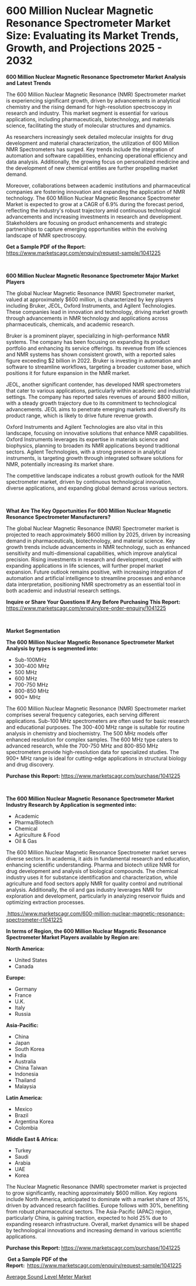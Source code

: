 <p><h1>600 Million Nuclear Magnetic Resonance Spectrometer Market Size: Evaluating its Market Trends, Growth, and Projections 2025 - 2032</h1></p><p><strong>600 Million Nuclear Magnetic Resonance Spectrometer Market Analysis and Latest Trends</strong></p>
<p><p>The 600 Million Nuclear Magnetic Resonance (NMR) Spectrometer market is experiencing significant growth, driven by advancements in analytical chemistry and the rising demand for high-resolution spectroscopy in research and industry. This market segment is essential for various applications, including pharmaceuticals, biotechnology, and materials science, facilitating the study of molecular structures and dynamics.</p><p>As researchers increasingly seek detailed molecular insights for drug development and material characterization, the utilization of 600 Million NMR Spectrometers has surged. Key trends include the integration of automation and software capabilities, enhancing operational efficiency and data analysis. Additionally, the growing focus on personalized medicine and the development of new chemical entities are further propelling market demand.</p><p>Moreover, collaborations between academic institutions and pharmaceutical companies are fostering innovation and expanding the application of NMR technology. The 600 Million Nuclear Magnetic Resonance Spectrometer Market is expected to grow at a CAGR of 6.9% during the forecast period, reflecting the industry's robust trajectory amid continuous technological advancements and increasing investments in research and development. Stakeholders are focusing on product enhancements and strategic partnerships to capture emerging opportunities within the evolving landscape of NMR spectroscopy.</p></p>
<p><strong>Get a Sample PDF of the Report:&nbsp;</strong> <a href="https://www.marketscagr.com/enquiry/request-sample/1041225?utm_campaign=2383&utm_medium=2&utm_source=Github&utm_content=ia&utm_term=24032025&utm_id=600-million-nuclear-magnetic-resonance-spectrometer">https://www.marketscagr.com/enquiry/request-sample/1041225</a></p>
<p>&nbsp;</p>
<p><strong>600 Million Nuclear Magnetic Resonance Spectrometer Major Market Players</strong></p>
<p><p>The global Nuclear Magnetic Resonance (NMR) Spectrometer market, valued at approximately $600 million, is characterized by key players including Bruker, JEOL, Oxford Instruments, and Agilent Technologies. These companies lead in innovation and technology, driving market growth through advancements in NMR technology and applications across pharmaceuticals, chemicals, and academic research.</p><p>Bruker is a prominent player, specializing in high-performance NMR systems. The company has been focusing on expanding its product portfolio and enhancing its service offerings. Its revenue from life sciences and NMR systems has shown consistent growth, with a reported sales figure exceeding $2 billion in 2022. Bruker is investing in automation and software to streamline workflows, targeting a broader customer base, which positions it for future expansion in the NMR market.</p><p>JEOL, another significant contender, has developed NMR spectrometers that cater to various applications, particularly within academic and industrial settings. The company has reported sales revenues of around $800 million, with a steady growth trajectory due to its commitment to technological advancements. JEOL aims to penetrate emerging markets and diversify its product range, which is likely to drive future revenue growth.</p><p>Oxford Instruments and Agilent Technologies are also vital in this landscape, focusing on innovative solutions that enhance NMR capabilities. Oxford Instruments leverages its expertise in materials science and biophysics, planning to broaden its NMR applications beyond traditional sectors. Agilent Technologies, with a strong presence in analytical instruments, is targeting growth through integrated software solutions for NMR, potentially increasing its market share.</p><p>The competitive landscape indicates a robust growth outlook for the NMR spectrometer market, driven by continuous technological innovation, diverse applications, and expanding global demand across various sectors.</p></p>
<p>&nbsp;</p>
<p><strong>What Are The Key Opportunities For 600 Million Nuclear Magnetic Resonance Spectrometer Manufacturers?</strong></p>
<p><p>The global Nuclear Magnetic Resonance (NMR) Spectrometer market is projected to reach approximately $600 million by 2025, driven by increasing demand in pharmaceuticals, biotechnology, and material science. Key growth trends include advancements in NMR technology, such as enhanced sensitivity and multi-dimensional capabilities, which improve analytical precision. Rising investments in research and development, coupled with expanding applications in life sciences, will further propel market expansion. Future outlook remains positive, with increasing integration of automation and artificial intelligence to streamline processes and enhance data interpretation, positioning NMR spectrometry as an essential tool in both academic and industrial research settings.</p></p>
<p><strong>Inquire or Share Your Questions If Any Before Purchasing This Report:</strong> <a href="https://www.marketscagr.com/enquiry/pre-order-enquiry/1041225?utm_campaign=2383&utm_medium=2&utm_source=Github&utm_content=ia&utm_term=24032025&utm_id=600-million-nuclear-magnetic-resonance-spectrometer">https://www.marketscagr.com/enquiry/pre-order-enquiry/1041225</a></p>
<p>&nbsp;</p>
<p><strong>Market Segmentation</strong></p>
<p><strong>The 600 Million Nuclear Magnetic Resonance Spectrometer Market Analysis by types is segmented into:</strong></p>
<p><ul><li>Sub-100MHz</li><li>300-400 MHz</li><li>500 MHz</li><li>600 MHz</li><li>700-750 MHz</li><li>800-850 MHz</li><li>900+ MHz</li></ul></p>
<p><p>The 600 Million Nuclear Magnetic Resonance (NMR) Spectrometer market comprises several frequency categories, each serving different applications. Sub-100 MHz spectrometers are often used for basic research and educational purposes. The 300-400 MHz range is suitable for routine analysis in chemistry and biochemistry. The 500 MHz models offer enhanced resolution for complex samples. The 600 MHz type caters to advanced research, while the 700-750 MHz and 800-850 MHz spectrometers provide high-resolution data for specialized studies. The 900+ MHz range is ideal for cutting-edge applications in structural biology and drug discovery.</p></p>
<p><strong>Purchase this Report:&nbsp;</strong><a href="https://www.marketscagr.com/purchase/1041225?utm_campaign=2383&utm_medium=2&utm_source=Github&utm_content=ia&utm_term=24032025&utm_id=600-million-nuclear-magnetic-resonance-spectrometer">https://www.marketscagr.com/purchase/1041225</a></p>
<p>&nbsp;</p>
<p><strong>The 600 Million Nuclear Magnetic Resonance Spectrometer Market Industry Research by Application is segmented into:</strong></p>
<p><ul><li>Academic</li><li>Pharma/Biotech</li><li>Chemical</li><li>Agriculture & Food</li><li>Oil & Gas</li></ul></p>
<p><p>The 600 Million Nuclear Magnetic Resonance Spectrometer market serves diverse sectors. In academia, it aids in fundamental research and education, enhancing scientific understanding. Pharma and biotech utilize NMR for drug development and analysis of biological compounds. The chemical industry uses it for substance identification and characterization, while agriculture and food sectors apply NMR for quality control and nutritional analysis. Additionally, the oil and gas industry leverages NMR for exploration and development, particularly in analyzing reservoir fluids and optimizing extraction processes.</p></p>
<p><a href="https://www.marketscagr.com/600-million-nuclear-magnetic-resonance-spectrometer-r1041225?utm_campaign=2383&utm_medium=2&utm_source=Github&utm_content=ia&utm_term=24032025&utm_id=600-million-nuclear-magnetic-resonance-spectrometer">&nbsp;https://www.marketscagr.com/600-million-nuclear-magnetic-resonance-spectrometer-r1041225</a></p>
<p><strong>In terms of Region, the 600 Million Nuclear Magnetic Resonance Spectrometer Market Players available by Region are:</strong></p>
<p>
    <p> <strong> North America: </strong>
        <ul>
            <li>United States</li>
            <li>Canada</li>
        </ul>
        </p> 
    <p> <strong> Europe: </strong>
        <ul>
            <li>Germany</li>
            <li>France</li>
            <li>U.K.</li>
            <li>Italy</li>
            <li>Russia</li>
        </ul>
        </p> 
    <p> <strong> Asia-Pacific: </strong>
        <ul>
            <li>China</li>
            <li>Japan</li>
            <li>South Korea</li>
            <li>India</li>
            <li>Australia</li>
            <li>China Taiwan</li>
            <li>Indonesia</li>
            <li>Thailand</li>
            <li>Malaysia</li>
        </ul>
        </p> 
    <p> <strong> Latin America: </strong>
        <ul>
            <li>Mexico</li>
            <li>Brazil</li>
            <li>Argentina Korea</li>
            <li>Colombia</li>
        </ul>
        </p> 
    <p> <strong> Middle East & Africa: </strong>
        <ul>
            <li>Turkey</li>
            <li>Saudi</li>
            <li>Arabia</li>
            <li>UAE</li>
            <li>Korea</li>
        </ul>
    </p>
    </p>
<p><p>The Nuclear Magnetic Resonance (NMR) spectrometer market is projected to grow significantly, reaching approximately $600 million. Key regions include North America, anticipated to dominate with a market share of 35%, driven by advanced research facilities. Europe follows with 30%, benefiting from robust pharmaceutical sectors. The Asia-Pacific (APAC) region, particularly China, is gaining traction, expected to hold 25% due to expanding research infrastructure. Overall, market dynamics will be shaped by technological innovations and increasing demand in various scientific applications.</p></p>
<p><strong>Purchase this Report: </strong><a href="https://www.marketscagr.com/purchase/1041225?utm_campaign=2383&utm_medium=2&utm_source=Github&utm_content=ia&utm_term=24032025&utm_id=600-million-nuclear-magnetic-resonance-spectrometer">https://www.marketscagr.com/purchase/1041225</a></p>
<p>&nbsp;<strong>Get a Sample PDF of the Report:&nbsp;&nbsp;</strong><a href="https://www.marketscagr.com/enquiry/request-sample/1041225?utm_campaign=2383&utm_medium=2&utm_source=Github&utm_content=ia&utm_term=24032025&utm_id=600-million-nuclear-magnetic-resonance-spectrometer">https://www.marketscagr.com/enquiry/request-sample/1041225</a></p>
<p><strong></strong></p>
<p><p><a href="https://github.com/lehumiston1971679/Market-Research-Report-List-1/blob/main/average-sound-level-meter-market.md?utm_campaign=2383&utm_medium=2&utm_source=Github&utm_content=ia&utm_term=24032025&utm_id=600-million-nuclear-magnetic-resonance-spectrometer">Average Sound Level Meter Market</a></p></p>